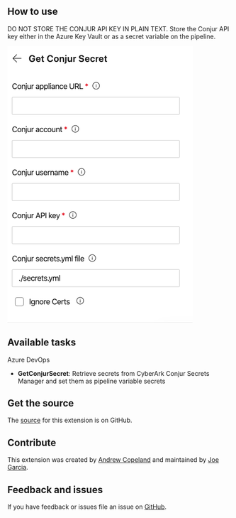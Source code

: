 ## How to use

DO NOT STORE THE CONJUR API KEY IN PLAIN TEXT. Store the Conjur API key either in the Azure Key Vault or as a secret variable on the pipeline.

![config-task](https://github.com/cyberark/conjur-azure-devops-extension/raw/master/config-get-conjur-secret.png)

## Available tasks

Azure DevOps

* **GetConjurSecret**: Retrieve secrets from CyberArk Conjur Secrets Manager and set them as pipeline variable secrets

## Get the source

The [source](https://github.com/cyberark/conjur-azure-devops-extension) for this extension is on GitHub.

## Contribute

This extension was created by [Andrew Copeland](https://github.com/AndrewCopeland) and maintained by [Joe Garcia](https://github.com/infamousjoeg).

## Feedback and issues

If you have feedback or issues file an issue on [GitHub](https://github.com/cyberark/conjur-azure-devops-extension).
